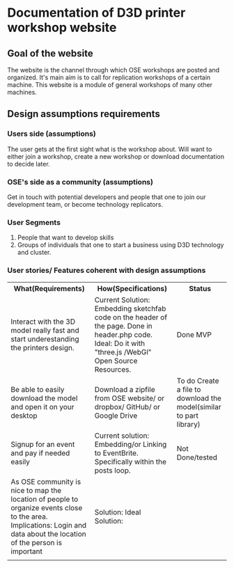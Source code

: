 # Documentation of D3D printer workshop website
## Goal of the website
The website is the channel  through which OSE workshops are posted and organized.
It's main aim is to call for replication workshops of a certain machine.
This website is a module of general workshops of many other machines.
## Design assumptions requirements
### Users side (assumptions)
The user gets at the first sight what is the workshop about.
Will want to either join a workshop, create a new workshop or download documentation to decide later.
### OSE's side as a community (assumptions)
Get in touch with potential developers and people that one to join our development team, or become technology replicators.
### User Segments
1. People that want to develop skills
2. Groups of individuals that one to start a business using D3D technology and cluster.
### User stories/ Features coherent with design assumptions


<table>
  <tr>
    <th>What(Requirements)</th>
	<th>How(Specifications)</th>
	<th>Status</th>
  </tr>
  <tr>
			<td> Interact with the 3D model really fast and start underestanding the printers design.</td>
			<td> Current Solution: Embedding sketchfab code on the header of the page. Done in header.php code.
			Ideal: Do it with "three.js /WebGl" Open Source Resources.
			</td>
			<td>Done MVP</td>
		</tr>
  <tr>
			<td> Be able to easily download the model and open it on your desktop </td>
			<td> Download a zipfile from OSE website/ or dropbox/ GitHub/ or Google Drive </td>
			<td>To do
			Create a file to download the model(similar to part library)
			</td>
		</tr>
  <tr>
			<td> Signup for an event and pay if needed easily</td>
			<td> Current solution: Embedding/or Linking to EventBrite. Specifically within the posts loop. </td>
			<td>Not Done/tested</td>
		</tr>
  <tr>
			<td>As OSE community is nice to map the location of people to organize events close to the area.
			Implications: Login and data about the location of the person is important</td>
			<td> Solution:
			Ideal Solution:</td>
			<td></td>
		</tr>
  <tr>
			<td></td>
			<td></td>
			<td></td>
		</tr>
  
</table>
